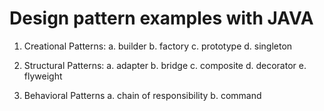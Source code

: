 # Design pattern examples with JAVA

1. Creational Patterns:
	a. builder
	b. factory
	c. prototype
	d. singleton

2. Structural Patterns:
	a. adapter
	b. bridge
	c. composite
	d. decorator
	e. flyweight

3. Behavioral Patterns
	a. chain of responsibility
	b. command